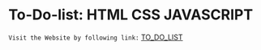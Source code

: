 # To-Do-list: HTML CSS JAVASCRIPT

`Visit the Website by following link:` [TO_DO_LIST](https://to-do-list-js-pied.vercel.app/)